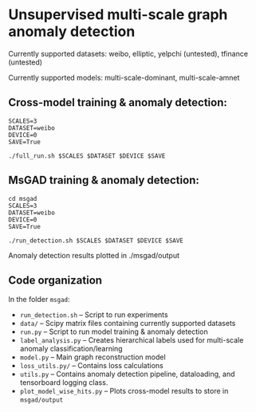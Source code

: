 # Unsupervised multi-scale graph anomaly detection

Currently supported datasets: weibo, elliptic, yelpchi (untested), tfinance (untested)

Currently supported models: multi-scale-dominant, multi-scale-amnet

## Cross-model training & anomaly detection:
```
SCALES=3
DATASET=weibo
DEVICE=0
SAVE=True

./full_run.sh $SCALES $DATASET $DEVICE $SAVE
```

## MsGAD training & anomaly detection:
```
cd msgad
SCALES=3
DATASET=weibo
DEVICE=0
SAVE=True

./run_detection.sh $SCALES $DATASET $DEVICE $SAVE
```

Anomaly detection results plotted in ./msgad/output

## Code organization

In the folder `msgad`:
- `run_detection.sh` – Script to run experiments
- `data/` – Scipy matrix files containing currently supported datasets
- `run.py` – Script to run model training & anomaly detection
- `label_analysis.py` – Creates hierarchical labels used for multi-scale anomaly classification/learning
- `model.py` – Main graph reconstruction model
- `loss_utils.py/` – Contains loss calculations
- `utils.py` – Contains anomaly detection pipeline, dataloading, and tensorboard logging class.
- `plot_model_wise_hits.py` – Plots cross-model results to store in `msgad/output`

